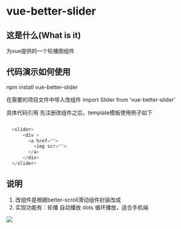 # vue-better-slider

## 这是什么(What is it)
为vue提供的一个轮播图组件

## 代码演示如何使用

npm install vue-better-slider

在需要的项目文件中导入改组件 import Slider from 'vue-better-slider'

具体代码引用
先注册改组件之后，template模板使用例子如下
```javascript

  <slider>
      <div >
        <a href="">
          <img scr="">
        </a>
      </div>
  </slider> 
```

## 说明

1. 改组件是根据better-scroll滑动组件封装改成
2. 实现功能有：轮播 自动播放 dots 循环播放，适合手机端

![](https://github.com/songhaoreact/vue-better-slider/blob/master/demo1.gif)










